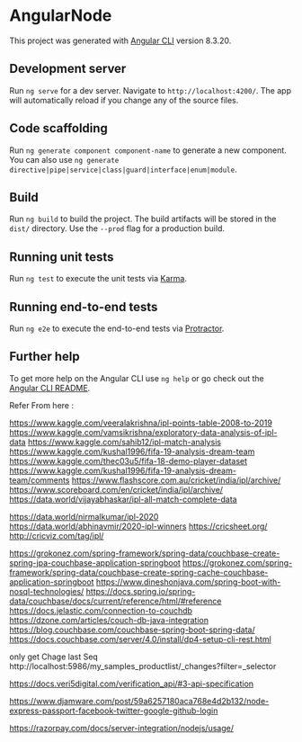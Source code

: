 # AngularNode

This project was generated with [Angular CLI](https://github.com/angular/angular-cli) version 8.3.20.

## Development server

Run `ng serve` for a dev server. Navigate to `http://localhost:4200/`. The app will automatically reload if you change any of the source files.

## Code scaffolding

Run `ng generate component component-name` to generate a new component. You can also use `ng generate directive|pipe|service|class|guard|interface|enum|module`.

## Build

Run `ng build` to build the project. The build artifacts will be stored in the `dist/` directory. Use the `--prod` flag for a production build.

## Running unit tests

Run `ng test` to execute the unit tests via [Karma](https://karma-runner.github.io).

## Running end-to-end tests

Run `ng e2e` to execute the end-to-end tests via [Protractor](http://www.protractortest.org/).

## Further help

To get more help on the Angular CLI use `ng help` or go check out the [Angular CLI README](https://github.com/angular/angular-cli/blob/master/README.md).


Refer From here :

https://www.kaggle.com/veeralakrishna/ipl-points-table-2008-to-2019
https://www.kaggle.com/vamsikrishna/exploratory-data-analysis-of-ipl-data
https://www.kaggle.com/sahib12/ipl-match-analysis
https://www.kaggle.com/kushal1996/fifa-19-analysis-dream-team
https://www.kaggle.com/thec03u5/fifa-18-demo-player-dataset
https://www.kaggle.com/kushal1996/fifa-19-analysis-dream-team/comments
https://www.flashscore.com.au/cricket/india/ipl/archive/
https://www.scoreboard.com/en/cricket/india/ipl/archive/
https://data.world/vijayabhaskar/ipl-all-match-complete-data

https://data.world/nirmalkumar/ipl-2020
https://data.world/abhinavmir/2020-ipl-winners
https://cricsheet.org/
http://cricviz.com/tag/ipl/

https://grokonez.com/spring-framework/spring-data/couchbase-create-spring-jpa-couchbase-application-springboot
https://grokonez.com/spring-framework/spring-data/couchbase-create-spring-cache-couchbase-application-springboot
https://www.dineshonjava.com/spring-boot-with-nosql-technologies/
https://docs.spring.io/spring-data/couchbase/docs/current/reference/html/#reference
https://docs.jelastic.com/connection-to-couchdb
https://dzone.com/articles/couch-db-java-integration
https://blog.couchbase.com/couchbase-spring-boot-spring-data/
https://docs.couchbase.com/server/4.0/install/dp4-setup-cli-rest.html

only get Chage last Seq
http://localhost:5986/my_samples_productlist/_changes?filter=_selector



https://docs.veri5digital.com/verification_api/#3-api-specification

https://www.djamware.com/post/59a6257180aca768e4d2b132/node-express-passport-facebook-twitter-google-github-login

https://razorpay.com/docs/server-integration/nodejs/usage/

